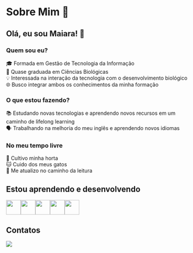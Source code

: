 # Sobre Mim 🌟

## Olá, eu sou Maiara! 👋

### Quem sou eu?

🎓 Formada em Gestão de Tecnologia da Informação  
🔬 Quase graduada em Ciências Biológicas  
💡 Interessada na interação da tecnologia com o desenvolvimento biológico  
🌐 Busco integrar ambos os conhecimentos da minha formação

### O que estou fazendo?

📚 Estudando novas tecnologias e aprendendo novos recursos em um caminho de lifelong learning  
🗣️ Trabalhando na melhoria do meu inglês e aprendendo novos idiomas

### No meu tempo livre

🌱 Cultivo minha horta  
🐱 Cuido dos meus gatos  
📖 Me atualizo no caminho da leitura

## Estou aprendendo e desenvolvendo
<img loading="lazy" src="https://cdn.jsdelivr.net/gh/devicons/devicon/icons/java/java-original.svg" width="40" height="40"/><img loading="lazy" src="https://cdn.jsdelivr.net/gh/devicons/devicon@latest/icons/python/python-original.svg" width="40" height="40"/><img loading="lazy" src="https://cdn.jsdelivr.net/gh/devicons/devicon@latest/icons/flutter/flutter-original.svg" width="40" height="40"/><img loading="lazy" src="https://cdn.jsdelivr.net/gh/devicons/devicon@latest/icons/spring/spring-original.svg" width="40" height="40"/><img loading="lazy" img src="https://cdn.jsdelivr.net/gh/devicons/devicon@latest/icons/git/git-original.svg" width="40" height="40"/>


## Contatos
<div>

<a href="https://www.linkedin.com/in/maiaracalmeida/" target="_blank"><img loading="lazy" src="https://img.shields.io/badge/-LinkedIn-%230077B5?style=for-the-badge&logo=linkedin&logoColor=white" target="_blank"></a>   
</div>
